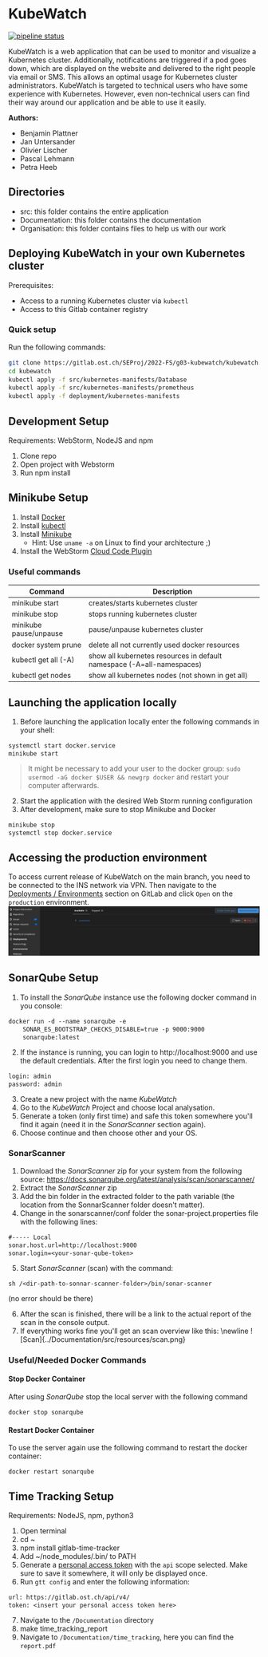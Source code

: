 # KubeWatch
[![pipeline status](https://github.com/KubeWatch-Monitoring/KubeWatch/actions/workflows/node.js.yml/badge.svg)](https://github.com/KubeWatch-Monitoring/KubeWatch/actions/workflows/node.js.yml)

KubeWatch is a web application that can be used to monitor and visualize a Kubernetes cluster.
Additionally, notifications are triggered if a pod goes down, which are displayed on the website
and delivered to the right people via email or SMS.
This allows an optimal usage for Kubernetes cluster administrators.
KubeWatch is targeted to technical users who have some experience with Kubernetes.
However, even non-technical users can find their way around our application
and be able to use it easily.

**Authors:**
- Benjamin Plattner
- Jan Untersander
- Olivier Lischer
- Pascal Lehmann
- Petra Heeb


## Directories
- src: this folder contains the entire application
- Documentation: this folder contains the documentation
- Organisation: this folder contains files to help us with our work

## Deploying KubeWatch in your own Kubernetes cluster

Prerequisites:

- Access to a running Kubernetes cluster via `kubectl`
- Access to this Gitlab container registry
### Quick setup

Run the following commands:
```bash
git clone https://gitlab.ost.ch/SEProj/2022-FS/g03-kubewatch/kubewatch.git
cd kubewatch
kubectl apply -f src/kubernetes-manifests/Database
kubectl apply -f src/kubernetes-manifests/prometheus
kubectl apply -f deployment/kubernetes-manifests
```

## Development Setup
Requirements: WebStorm, NodeJS and npm
1. Clone repo
2. Open project with Webstorm
3. Run npm install


## Minikube Setup
1. Install [Docker](https://docs.docker.com/get-docker/)
2. Install [kubectl](https://kubernetes.io/docs/tasks/tools/#kubectl)
3. Install [Minikube](https://minikube.sigs.k8s.io/docs/start/)
    - Hint: Use `uname -a` on Linux to find your architecture ;)
4. Install the WebStorm [Cloud Code Plugin](https://plugins.jetbrains.com/plugin/8079-cloud-code/)

### Useful commands
| Command | Description |
|---|---|
| minikube start | creates/starts kubernetes cluster |
| minikube stop | stops running kubernetes cluster |
| minikube pause/unpause | pause/unpause kubernetes cluster |
| docker system prune | delete all not currently used docker resources |
| kubectl get all (-A) | show all kubernetes resources in default namespace (-A=all-namespaces) |
| kubectl get nodes | show all kubernetes nodes (not shown in get all) |


## Launching the application locally
1. Before launching the application locally enter the following commands in your shell:
```
systemctl start docker.service
minikube start
```
> It might be necessary to add your user to the docker group: `sudo usermod -aG docker $USER && newgrp docker` and restart your computer afterwards.
2. Start the application with the desired Web Storm running configuration
3. After development, make sure to stop Minikube and Docker
```
minikube stop
systemctl stop docker.service
```


## Accessing the production environment
To access current release of KubeWatch on the main branch, you need to be connected to the INS network via VPN.
Then navigate to the
[Deployments / Environments](https://gitlab.ost.ch/SEProj/2022-FS/g03-kubewatch/kubewatch/-/environments)
section on GitLab and click `Open` on the `production` environment.
![Screenshot GitLab environments](Documentation/src/resources/web-application-INS.png)


## SonarQube Setup
1. To install the *SonarQube* instance use the following docker command in you console:
```
docker run -d --name sonarqube -e
    SONAR_ES_BOOTSTRAP_CHECKS_DISABLE=true -p 9000:9000
    sonarqube:latest
```
2. If the instance is running, you can login to http://localhost:9000 and use the default credentials. After the first login you need to change them.
```
login: admin
password: admin
```
3. Create a new project with the name *KubeWatch*
4. Go to the *KubeWatch* Project and choose local analysation.
5. Generate a token (only first time) and safe this token somewhere you'll find it again (need it in the *SonarScanner* section again).
6. Choose continue and then choose other and your OS.

### SonarScanner
1. Download the *SonarScanner* zip for your system from the following source: https://docs.sonarqube.org/latest/analysis/scan/sonarscanner/
2. Extract the *SonarScanner* zip
3. Add the bin folder in the extracted folder to the path variable (the location from the SonnarScanner folder doesn't matter).
4. Change in the sonarscanner/conf folder the sonar-project.properties file with the following lines:
```
#----- Local
sonar.host.url=http://localhost:9000
sonar.login=<your-sonar-qube-token>
```
5. Start *SonarScanner* (scan) with the command:
```
sh /<dir-path-to-sonnar-scanner-folder>/bin/sonar-scanner
```
(no error should be there)

6. After the scan is finished, there will be a link to the actual report of the scan in the console output.
7. If everything works fine you'll get an scan overview like this: \newline
   ![Scan]{../Documentation/src/resources/scan.png}

### Useful/Needed Docker Commands
#### Stop Docker Container
After using *SonarQube* stop the local server with the following command
```
docker stop sonarqube
```

#### Restart Docker Container
To use the server again use the following command to restart the docker container:
```
docker restart sonarqube
```


## Time Tracking Setup
Requirements:  NodeJS, npm, python3
1. Open terminal
2. cd ~
3. npm install gitlab-time-tracker
4. Add ~/node_modules/.bin/ to PATH
5. Generate a [personal access token](https://gitlab.ost.ch/-/profile/personal_access_tokens) with the `api` scope selected. Make sure to save it somewhere, it will only be displayed once.
6. Run `gtt config` and enter the following information:
```
url: https://gitlab.ost.ch/api/v4/
token: <insert your personal access token here>
```
7. Navigate to the `/Documentation` directory
8. make time_tracking_report
9. Navigate to `/Documentation/time_tracking`, here you can find the `report.pdf`
